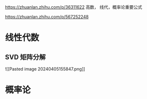
https://zhuanlan.zhihu.com/p/36311622 高数， 线代，概率论重要公式


https://zhuanlan.zhihu.com/p/567252248

# 线性代数
## SVD 矩阵分解
![[Pasted image 20240405155847.png]]
# 概率论

